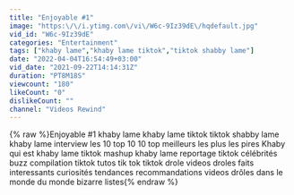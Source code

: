 ```yaml
---
title: "Enjoyable #1"
image: "https:\/\/i.ytimg.com\/vi\/W6c-9Iz39dE\/hqdefault.jpg"
vid_id: "W6c-9Iz39dE"
categories: "Entertainment"
tags: ["khaby lame","khaby lame tiktok","tiktok shabby lame"]
date: "2022-04-04T16:54:49+03:00"
vid_date: "2021-09-22T14:14:31Z"
duration: "PT8M18S"
viewcount: "180"
likeCount: "0"
dislikeCount: ""
channel: "Videos Rewind"
---
```

{% raw %}Enjoyable #1 khaby lame khaby lame tiktok tiktok shabby lame khaby lame interview les 10 top 10 10 top meilleurs les plus les pires Khaby qui est khaby lame tiktok mashup khaby lame reportage tiktok célébrités buzz compilation tiktok tutos tik tok tiktok drole videos droles faits interessants curiosités tendances recommandations videos drôles dans le monde du monde bizarre listes{% endraw %}
